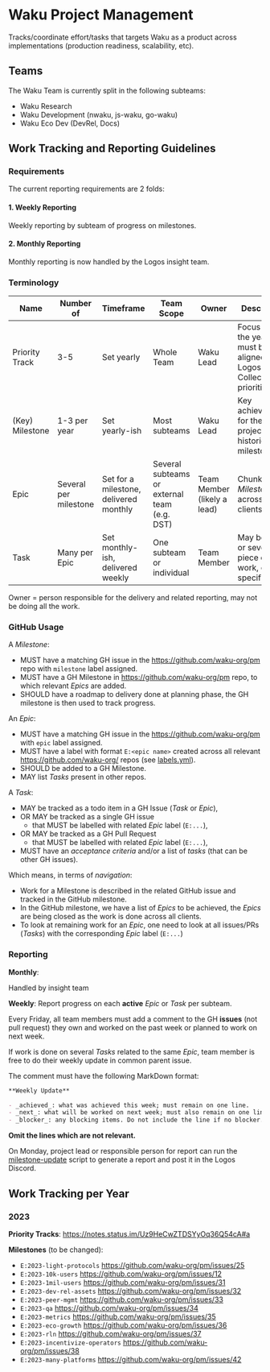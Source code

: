 # Waku Project Management

Tracks/coordinate effort/tasks that targets Waku as a product across implementations (production readiness, scalability, etc).

## Teams

The Waku Team is currently split in the following subteams:

- Waku Research
- Waku Development (nwaku, js-waku, go-waku)
- Waku Eco Dev (DevRel, Docs)

## Work Tracking and Reporting Guidelines

### Requirements

The current reporting requirements are 2 folds:

#### 1. Weekly Reporting

Weekly reporting by subteam of progress on milestones.

#### 2. Monthly Reporting

Monthly reporting is now handled by the Logos insight team.

### Terminology

| Name            | Number of                               | Timeframe                              | Team Scope                                   | Owner                       | Description                                                                 |
|-----------------|-----------------------------------------|----------------------------------------|----------------------------------------------|-----------------------------|-----------------------------------------------------------------------------|
| Priority Track  | 3-5                                     | Set yearly                             | Whole Team                                   | Waku Lead                   | Focus set for the year, must be aligned with Logos Collective's priorities. |
| (Key) Milestone | 1-3 per year                            | Set yearly-ish                         | Most subteams                                | Waku Lead                   | Key achievements for the Waku project, historical milestones.               |
| Epic            | Several per milestone                   | Set for a milestone, delivered monthly | Several subteams or external team (e.g. DST) | Team Member (likely a lead) | Chunk of a _Milestone_ across all clients.                                  |
| Task            | Many per Epic                           | Set monthly-ish, delivered weekly      | One subteam or individual                    | Team Member                 | May be one or several piece of work, client specific.                       |  

Owner = person responsible for the delivery and related reporting, may not be doing all the work.

### GitHub Usage

A _Milestone_:
- MUST have a matching GH issue in the https://github.com/waku-org/pm repo with `milestone` label assigned.
- MUST have a GH Milestone in https://github.com/waku-org/pm repo, to which relevant _Epics_ are added.
- SHOULD have a roadmap to delivery done at planning phase, the GH milestone is then used to track progress.

An _Epic_:
- MUST have a matching GH issue in the https://github.com/waku-org/pm with `epic` label assigned.
- MUST have a label with format `E:<epic name>` created across all relevant https://github.com/waku-org/ repos (see [labels.yml](./.github/labels.yml)).
- SHOULD be added to a GH Milestone.
- MAY list _Tasks_ present in other repos.

A _Task_:
- MAY be tracked as a todo item in a GH Issue (_Task_ or _Epic_),
- OR MAY be tracked as a single GH issue
  - that MUST be labelled with related _Epic_ label (`E:...`),
- OR MAY be tracked as a GH Pull Request
    - that MUST be labelled with related _Epic_ label (`E:...`),
- MUST have an _acceptance criteria_ and/or a list of _tasks_ (that can be other GH issues).

Which means, in terms of _navigation_:

- Work for a Milestone is described in the related GitHub issue and tracked in the GitHub milestone.
- In the GitHub milestone, we have a list of _Epics_ to be achieved, the _Epics_ are being closed as the work is done across all clients.
- To look at remaining work for an _Epic_, one need to look at all issues/PRs (_Tasks_) with the corresponding _Epic_ label (`E:...`)

### Reporting

**Monthly**:

Handled by insight team

**Weekly**: Report progress on each **active** _Epic_ or _Task_ per subteam.

Every Friday, all team members must add a comment to the GH **issues** (not pull request) they own and worked on the past week or planned to work on next week.

If work is done on several _Tasks_ related to the same _Epic_, team member is free to do their weekly update in common parent issue.

The comment must have the following MarkDown format:

```md
**Weekly Update**

- _achieved_: what was achieved this week; must remain on one line.
- _next_: what will be worked on next week; must also remain on one line.
- _blocker_: any blocking items. Do not include the line if no blocker. 
```

**Omit the lines which are not relevant.**

On Monday, project lead or responsible person for report can run the [milestone-update](https://github.com/fryorcraken/milestone-update) script to generate a report and post it in the Logos Discord.

## Work Tracking per Year

### 2023

**Priority Tracks**: https://notes.status.im/Uz9HeCwZTDSYyOq36Q54cA#a

**Milestones** (to be changed):

- `E:2023-light-protocols` https://github.com/waku-org/pm/issues/25
- `E:2023-10k-users` https://github.com/waku-org/pm/issues/12
- `E:2023-1mil-users` https://github.com/waku-org/pm/issues/31
- `E:2023-dev-rel-assets` https://github.com/waku-org/pm/issues/32
- `E:2023-peer-mgmt` https://github.com/waku-org/pm/issues/33
- `E:2023-qa` https://github.com/waku-org/pm/issues/34
- `E:2023-metrics` https://github.com/waku-org/pm/issues/35
- `E:2023-eco-growth` https://github.com/waku-org/pm/issues/36
- `E:2023-rln` https://github.com/waku-org/pm/issues/37
- `E:2023-incentivize-operators` https://github.com/waku-org/pm/issues/38
- `E:2023-many-platforms` https://github.com/waku-org/pm/issues/42
